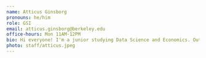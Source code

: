 ```yaml
---
name: Atticus Ginsborg
pronouns: he/him
role: GSI
email: atticus.ginsborg@berkeley.edu
office-hours: Mon 11AM-12PM
bio: Hi everyone! I'm a junior studying Data Science and Economics. Outside of school I love watching and playing all sports (especially chess), reading, and going on hikes in the Berkeley hills.
photo: staff/atticus.jpeg
---
```

